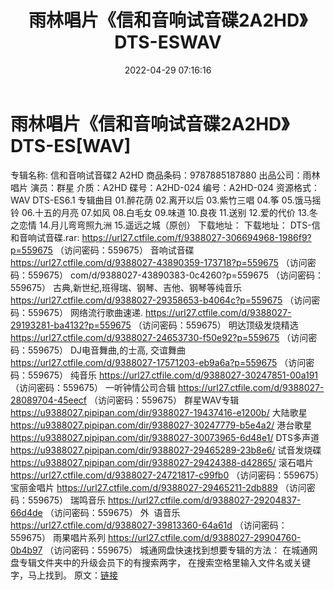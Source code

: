 ﻿---
title: 雨林唱片《信和音响试音碟2A2HD》DTS-ESWAV
date: 2022-04-29 07:16:16
categories: 试音碟、非卖品、发烧碟
tags: 国语流行
---
# 雨林唱片《信和音响试音碟2A2HD》DTS-ES[WAV]

专辑名称: 信和音响试音碟2
A2HD
商品条码：9787885187880
出品公司：雨林唱片
演员：群星
介质：A2HD
碟号：A2HD-024
编号：A2HD-024
资源格式：WAV DTS-ES6.1
专辑曲目
01.醉花荫
02.离开以后
03.紫竹三唱
04.筝
05.饿马摇铃
06.十五的月亮
07.如风
08.白毛女
09.味道
10.良夜
11.送别
12.爱的代价
13.冬之恋情
14.月儿弯弯照九洲
15.遥远之城（原创）
下载地址：
下载地址：
DTS-信和音响试音碟.rar: https://url27.ctfile.com/f/9388027-306694968-1986f9?p=559675
（访问密码：559675）
音响试音碟
https://url27.ctfile.com/d/9388027-43890359-173718?p=559675
（访问密码：559675）
com/d/9388027-43890383-0c4260?p=559675
（访问密码：559675）
古典,新世纪,班得瑞、钢琴、吉他、钢琴等纯音乐
https://url27.ctfile.com/d/9388027-29358653-b4064c?p=559675
（访问密码：559675）
网络流行歌曲速递.
https://url27.ctfile.com/d/9388027-29193281-ba4132?p=559675
（访问密码：559675）
明达顶级发烧精选
https://url27.ctfile.com/d/9388027-24653730-f50e92?p=559675
（访问密码：559675）
DJ电音舞曲,的士高,
交谊舞曲
https://url27.ctfile.com/d/9388027-17571203-eb9a6a?p=559675
（访问密码：559675）
纯音乐
https://url27.ctfile.com/d/9388027-30247851-00a191
（访问密码：559675）
一听钟情公司合辑
https://url27.ctfile.com/d/9388027-28089704-45eecf
（访问密码：559675）
群星WAV专辑
https://u9388027.pipipan.com/dir/9388027-19437416-e1200b/
大陆歌星
https://u9388027.pipipan.com/dir/9388027-30247779-b5e4a2/
港台歌星
https://u9388027.pipipan.com/dir/9388027-30073965-6d48e1/
DTS多声道
https://u9388027.pipipan.com/dir/9388027-29465289-23b8e6/
试音发烧碟
https://u9388027.pipipan.com/dir/9388027-29424388-d42865/
滚石唱片
https://url27.ctfile.com/d/9388027-24721817-c99fb0
（访问密码：559675）
宝丽金唱片
https://url27.ctfile.com/d/9388027-29465211-2db889
（访问密码：559675）
瑞鸣音乐
https://url27.ctfile.com/d/9388027-29204837-66d4de
（访问密码：559675）
外  语音乐
https://url27.ctfile.com/d/9388027-39813360-64a61d
（访问密码：559675）
雨果唱片系列
https://url27.ctfile.com/d/9388027-29904760-0b4b97
（访问密码：559675）
城通网盘快速找到想要专辑的方法：
在城通网盘专辑文件夹中的升级会员下的有搜索两字，
在搜索空格里输入文件名或关键字，马上找到。
原文：[链接](https://blog.sina.com.cn/s/blog_1647c7e7601030wxs.html)